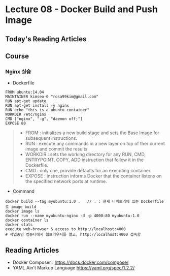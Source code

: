 # Lecture 08 - Docker Build and Push Image

## Today's Reading Articles

## Course
### Nginx 실습
- Dockerfile
``` 
FROM ubuntu:14.04
MAINTAINER kimseo-0 "rosa99kim@gmail.com"
RUN apt-get update
RUN apt-get install -y nginx
RUN echo "this is a ubuntu container"
WORKDIR /etc/nginx
CMD ["nginx", "-g", "daemon off;"]
EXPOSE 80
```
> - FROM : initializes a new build stage and sets the Base Image for subsequent instructions.
> - RUN : execute any commands in a new layer on top of ther current image and commit the results
> - WORKDIR : sets the working directory for any RUN, CMD, ENTRYPOINT, COPY, ADD instruction that follow it in the Dockerfile.
> - CMD : only one, provide defaults for an executing container.
> - EXPOSE : instruction informs Docker that the container listens on the specified network ports at runtime.

- Command
``` 
docker build --tag myubuntu:1.0 .   // . : 현재 디렉토리에 있는 Dockerfile 로 image build
docker image ls
docker run --name myubuntu-nginx -d -p 4000:80 myubuntu:1.0
docker container ls
docker stats
execute web-browser & access to http://localhost:4000
# 작업중인 컴퓨터에서 웹브라우저를 열고, http://localhost:4000 접속함
```

## Reading Articles
- Docker Composer :
https://docs.docker.com/compose/
- YAML Ain't Markup Language
https://yaml.org/spec/1.2.2/